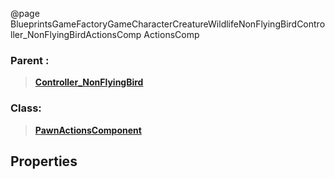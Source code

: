 @page BlueprintsGameFactoryGameCharacterCreatureWildlifeNonFlyingBirdController_NonFlyingBirdActionsComp ActionsComp
### Parent :
<b><a href="_blueprints_game_factory_game_character_creature_wildlife_non_flying_bird_controller__non_flying_bird.html"><blockquote>Controller_NonFlyingBird</blockquote></a></b>
### Class:
<b><a href="_class_script_pawn_actions_component.html"><blockquote>PawnActionsComponent</blockquote></a></b>
## Properties
